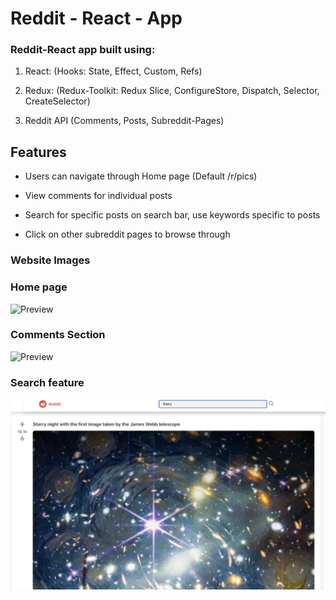 # Reddit - React - App

### Reddit-React app built using:

1. React: (Hooks: State, Effect, Custom, Refs)

2. Redux: (Redux-Toolkit: Redux Slice, ConfigureStore, Dispatch, Selector, CreateSelector)

3. Reddit API (Comments, Posts, Subreddit-Pages)

## Features

- Users can navigate through Home page (Default /r/pics)

- View comments for individual posts

- Search for specific posts on search bar, use keywords specific to posts

- Click on other subreddit pages to browse through

### Website Images

### Home page

![Preview](HomePage.png?raw=true)

### Comments Section

![Preview](Comments.png?raw=true)

### Search feature

![Preview](Search.png?raw=true)
